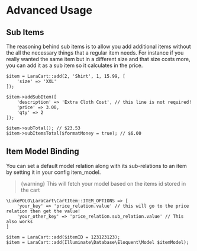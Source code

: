 # Advanced Usage

<a name="sub-items"></a>
## Sub Items
The reasoning behind sub items is to allow you add additional items without the all the necessary things that a regular item needs. For instance if you really wanted the same item but in a different size and that size costs more, you can add it as a sub item so it calculates in the price.

    $item = LaraCart::add(2, 'Shirt', 1, 15.99, [
        'size' => 'XXL'
    ]);

    $item->addSubItem([
        'description' => 'Extra Cloth Cost', // this line is not required!
        'price' => 3.00,
        'qty' => 2
    ]);

    $item->subTotal(); // $23.53
    $item->subItemsTotal($formatMoney = true); // $6.00

<a name="item-model-bindings"></a>
## Item Model Binding
You can set a default model relation along with its sub-relations to an item by setting it in your config item_model.

> {warning} This will fetch your model based on the items id stored in the cart 

    \LukePOLO\LaraCart\CartItem::ITEM_OPTIONS => [
        'your_key' => 'price_relation.value' // this will go to the price relation then get the value!
        'your_other_key' => 'price_relation.sub_relation.value' // This also works
    ]

    $item = LaraCart::add($itemID = 123123123);
    $item = LaraCart::add(Illuminate\Database\Eloquent\Model $itemModel);